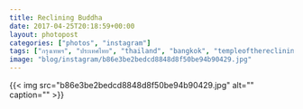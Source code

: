 ```yaml
---
title: Reclining Buddha
date: 2017-04-25T20:18:59+00:00
layout: photopost
categories: ["photos", "instagram"]
tags: ["กรุงเทพฯ", "ประเทศไทย", "thailand", "bangkok", "templeoftherecliningbuddha", "temple", "buddha", "buddhism", "statue", "latergram"]
image: "blog/instagram/b86e3be2bedcd8848d8f50be94b90429.jpg"
---
```


{{< img src="b86e3be2bedcd8848d8f50be94b90429.jpg" alt="" caption="" >}}



